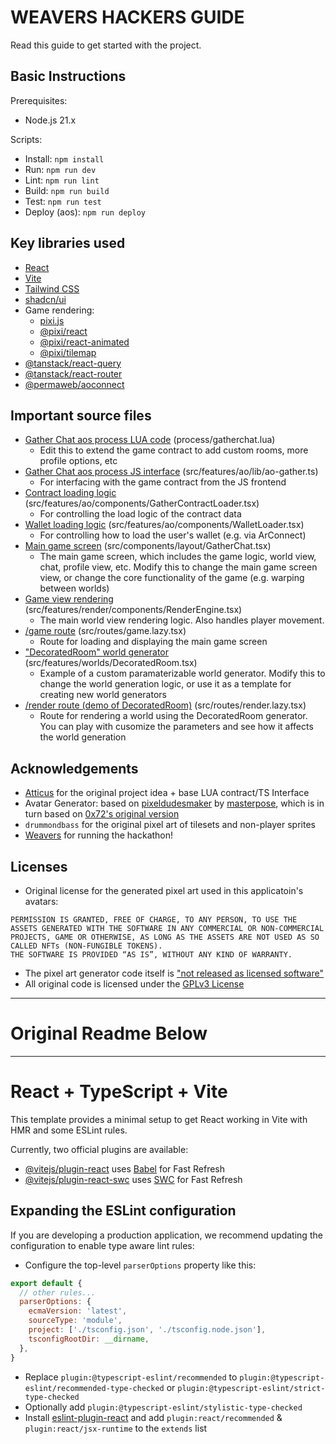 # WEAVERS HACKERS GUIDE

Read this guide to get started with the project.

## Basic Instructions

Prerequisites:
- Node.js 21.x

Scripts:
- Install: `npm install`
- Run: `npm run dev`
- Lint: `npm run lint`
- Build: `npm run build`
- Test: `npm run test`
- Deploy (aos): `npm run deploy`

## Key libraries used
- [React](https://reactjs.org/)
- [Vite](https://vitejs.dev/)
- [Tailwind CSS](https://tailwindcss.com/)
- [shadcn/ui](https://ui.shadcn.com/)
- Game rendering: 
  - [pixi.js](https://pixijs.com/)
  - [@pixi/react](https://pixijs.io/pixi-react/)
  - [@pixi/react-animated](https://pixijs.io/pixi-react/react-spring/)
  - [@pixi/tilemap](https://github.com/pixijs/tilemap)
- [@tanstack/react-query](https://tanstack.com/query/latest)
- [@tanstack/react-router](https://tanstack.com/router/latest/)
- [@permaweb/aoconnect](https://cookbook_ao.g8way.io/guides/aoconnect/aoconnect.html)

## Important source files
- [Gather Chat aos process LUA code](process/gatherchat.lua) (process/gatherchat.lua)
  - Edit this to extend the game contract to add custom rooms, more profile options, etc
- [Gather Chat aos process JS interface](src/features/ao/lib/ao-gather.ts) (src/features/ao/lib/ao-gather.ts)
  - For interfacing with the game contract from the JS frontend
- [Contract loading logic](src/features/ao/components/GatherContractLoader.tsx) (src/features/ao/components/GatherContractLoader.tsx)
  - For controlling the load logic of the contract data
- [Wallet loading logic](src/features/ao/components/WalletLoader.tsx) (src/features/ao/components/WalletLoader.tsx)
  - For controlling how to load the user's wallet (e.g. via ArConnect)
- [Main game screen](src/components/layout/GatherChat.tsx) (src/components/layout/GatherChat.tsx)
  - The main game screen, which includes the game logic, world view, chat, profile view, etc. Modify this to change the main game screen view, or change the core functionality of the game (e.g. warping between worlds)
- [Game view rendering](src/features/render/components/RenderEngine.tsx) (src/features/render/components/RenderEngine.tsx)
  - The main world view rendering logic. Also handles player movement.
- [/game route](src/routes/game.lazy.tsx) (src/routes/game.lazy.tsx)
  - Route for loading and displaying the main game screen
- ["DecoratedRoom" world generator](src/features/worlds/DecoratedRoom.tsx) (src/features/worlds/DecoratedRoom.tsx)
  - Example of a custom paramaterizable world generator. Modify this to change the world generation logic, or use it as a template for creating new world generators
- [/render route (demo of DecoratedRoom)](src/routes/render.lazy.tsx) (src/routes/render.lazy.tsx)
  - Route for rendering a world using the DecoratedRoom generator. You can play with cusomize the parameters and see how it affects the world generation

## Acknowledgements
- [Atticus](https://github.com/atticusofsparta) for the original project idea + base LUA contract/TS Interface
- Avatar Generator: based on [pixeldudesmaker](https://masterpose.itch.io/pixelduuuuudesmaker) by [masterpose](https://masterpose.itch.io/), which is in turn based on [0x72's original version](https://0x72.itch.io/pixeldudesmaker)
- `drummondbass` for the original pixel art of tilesets and non-player sprites
- [Weavers](https://www.weaversofficial.com/) for running the hackathon!

## Licenses
- Original license for the generated pixel art used in this applicatoin's avatars:
```
PERMISSION IS GRANTED, FREE OF CHARGE, TO ANY PERSON, TO USE THE  ASSETS GENERATED WITH THE SOFTWARE IN ANY COMMERCIAL OR NON-COMMERCIAL  PROJECTS, GAME OR OTHERWISE, AS LONG AS THE ASSETS ARE NOT USED AS SO  CALLED NFTs (NON-FUNGIBLE TOKENS).
THE SOFTWARE IS PROVIDED “AS IS”, WITHOUT ANY KIND OF WARRANTY.
```
- The pixel art generator code itself is ["not released as licensed software"](https://itch.io/post/5408271)
- All original code is licensed under the [GPLv3 License](LICENSE)

---

# Original Readme Below

---

# React + TypeScript + Vite

This template provides a minimal setup to get React working in Vite with HMR and some ESLint rules.

Currently, two official plugins are available:

- [@vitejs/plugin-react](https://github.com/vitejs/vite-plugin-react/blob/main/packages/plugin-react/README.md) uses [Babel](https://babeljs.io/) for Fast Refresh
- [@vitejs/plugin-react-swc](https://github.com/vitejs/vite-plugin-react-swc) uses [SWC](https://swc.rs/) for Fast Refresh

## Expanding the ESLint configuration

If you are developing a production application, we recommend updating the configuration to enable type aware lint rules:

- Configure the top-level `parserOptions` property like this:

```js
export default {
  // other rules...
  parserOptions: {
    ecmaVersion: 'latest',
    sourceType: 'module',
    project: ['./tsconfig.json', './tsconfig.node.json'],
    tsconfigRootDir: __dirname,
  },
}
```

- Replace `plugin:@typescript-eslint/recommended` to `plugin:@typescript-eslint/recommended-type-checked` or `plugin:@typescript-eslint/strict-type-checked`
- Optionally add `plugin:@typescript-eslint/stylistic-type-checked`
- Install [eslint-plugin-react](https://github.com/jsx-eslint/eslint-plugin-react) and add `plugin:react/recommended` & `plugin:react/jsx-runtime` to the `extends` list
